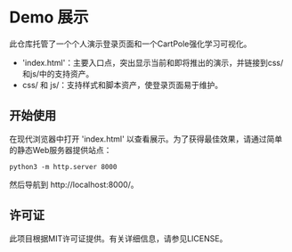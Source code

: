 # Demo 展示

此仓库托管了一个个人演示登录页面和一个CartPole强化学习可视化。

- 'index.html'：主要入口点，突出显示当前和即将推出的演示，并链接到css/和js/中的支持资产。
- css/ 和 js/：支持样式和脚本资产，使登录页面易于维护。

## 开始使用

在现代浏览器中打开 'index.html' 以查看展示。为了获得最佳效果，请通过简单的静态Web服务器提供站点：

    python3 -m http.server 8000

然后导航到 http://localhost:8000/。

## 许可证

此项目根据MIT许可证提供。有关详细信息，请参见LICENSE。
